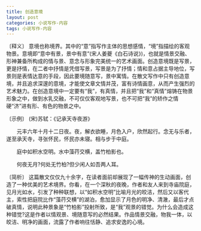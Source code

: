 ```yaml
---
title: 创造意境
layout: post
categories: 小说写作-内容
tags: 小说写作-内容
---
```


〔释义〕 意境也称境界。其中的“意”指写作主体的思想感情，“境”指描绘的客观物景。意境即“意中有景，景中有意”(宋人姜夔《白石诗说》)，也就是情景交融、形神兼备所构成的情与景、意念与形象完美统一的艺术画面。创造意境既是写景，更是抒情，在二者中抒情是凭借写景，写景是为了抒情；情和意占据主导地位，写景则是表情达意的手段，因此要境随意写，景中寓情。在散文写作中只有创造意境，并且追求深邃的意境，才能使文章文情并茂，富有诗情画意，从而产生强烈的艺术魅力。在创造意境中一定要有“我”，有真情，并且把“我”和“真情”熔铸在物景形象之中，做到水乳交融，不可仅仅客观地写景，也不可把“我”的矫作之情硬“济”进有形、有色的物景之中。

〔示例〕 (宋)苏轼：《记承天寺夜游》

　　元丰六年十月十二日夜。夜，解衣欲睡，月色入户，欣然起行。念无与乐者，遂至承天寺，寻张怀民，怀民亦未寝。相与步于中庭。

　　庭中如积水空明。水中藻荇交横，盖竹柏影也。

　　何夜无月?何处无竹柏?但少闲人如吾两人耳。

〔简析〕 这篇散文仅仅九十余字，在读者面前却展现了一幅传神的生动画面，创造了一种优美的艺术境界。你看，在一个深秋的夜晚，作者和友人来到寺庙院庭，见月光如水，引发了种种联想，以“如积水空明”比喻月光的皎洁，然后又以客代主，索性把庭院比作“藻荇交横”的湖泊，愈加显示了月色的明净、清澈，最后才点破真情，说明此种景象是“竹柏影”投射所致，是“我”观景的错觉。为什么会造成这种错觉?这是作者以情观景、境随意写的必然结果。作品情景交融，物我一体，以皎洁、明净的画面，流露了作者响往恬静、追求安逸的心境。 
